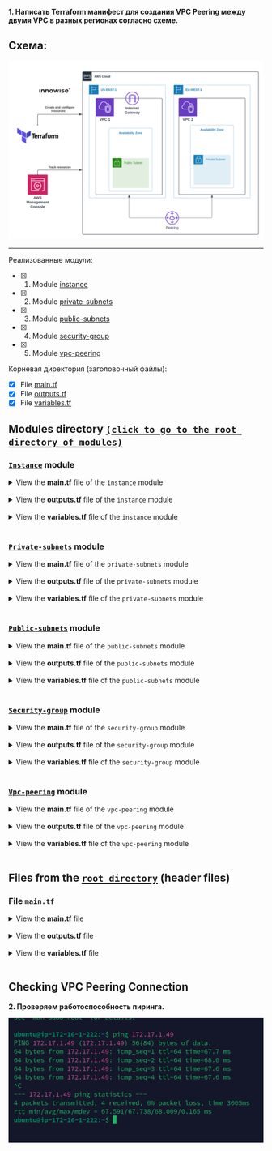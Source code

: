 **1. Написать Terraform манифест для создания VPC Peering между двумя VPC в разных регионах согласно схеме.**

## Схема:

<div style="text-align:center;">
  <img src="./files/Task7.Images/scheme.png" alt="Scheme of task" width="650"/>
</div>

---

Реализованные модули:
- [x] 1. Module [instance](#instance-module)
- [x] 2. Module [private-subnets](#private-subnets-module)
- [x] 3. Module [public-subnets](#public-subnets-module)
- [x] 4. Module [security-group](#security-group-module)
- [x] 5. Module [vpc-peering](#vpc-peering-module)

Корневая директория (заголовочный файлы):
- [x] File [main.tf](#files-from-the-root-directory-header-files)
- [x] File [outputs.tf](#files-from-the-root-directory-header-files)
- [x] File [variables.tf](#files-from-the-root-directory-header-files)

## Modules directory [`(click to go to the root directory of modules)`](./files/Task7/modules/)

### [`Instance`](./files/Task7/modules/instance/) module

<details>
<summary>View the <b>main.tf</b> file of the <code>instance</code> module</summary>

```hcl
terraform {
  required_providers {
    aws = {
      source  = "hashicorp/aws"
      version = "~> 5.23"
    }
  }
}

data "aws_ami" "latest_ubuntu" {
  most_recent = true

  filter {
    name   = "name"
    values = ["ubuntu/images/hvm-ssd/ubuntu-jammy-22.04-amd64-server-*"]
  }

  owners = ["099720109477"]
}

resource "aws_instance" "instance" {
  ami             = data.aws_ami.latest_ubuntu.id
  instance_type   = var.instance_type
  security_groups = [var.security_groups]
  subnet_id       = var.subnet_id
  key_name        = var.key_name

  tags = merge(var.tags, lookup(var.tags_for_resource, "aws_instance", {}))
}
```

</details>
<br>

<details>
<summary>View the <b>outputs.tf</b> file of the <code>instance</code> module</summary>

```hcl
output "instance_ids" {
  value = aws_instance.instance.*.id
}
```

</details> 
<br>

<details>
<summary>View the <b>variables.tf</b> file of the <code>instance</code> module</summary>

```hcl
# Generic variables

variable "tags" {
  description = "A map of tags to assign to resources"
  type        = map(string)
  default     = {}
}

variable "tags_for_resource" {
  description = "A nested map of tags to assign to specific resource types"
  type        = map(map(string))
  default = {
    aws_web_instance = {
      "Name" = "Instance VPC Peering"
    }
  }
}

# Instance variables

variable "instance_count" {
  type    = string
  default = ""
}

variable "instance_type" {
  type    = string
  default = "t3.micro"
}

variable "subnet_id" {
  type    = string
  default = ""
}

variable "security_groups" {
  type = string
}

variable "key_name" {
  type    = string
  default = ""
}
```

</details>
<br>

### [`Private-subnets`](./files/Task7/modules/private-subnets/) module

<details>
<summary>View the <b>main.tf</b> file of the <code>private-subnets</code> module</summary>

```hcl
terraform {
  required_providers {
    aws = {
      source  = "hashicorp/aws"
      version = "~> 5.23"
    }
  }
}

resource "aws_vpc" "private_vpc" {
  cidr_block = var.vpc_cidr_block
  tags = merge(var.tags, lookup(var.tags_for_resource, "aws_private_vpc",
    {
      "Name" = "Private VPC"
  }))
}

resource "aws_default_route_table" "vpc" {
  default_route_table_id = aws_vpc.private_vpc.default_route_table_id
  tags = merge(var.tags, lookup(var.tags_for_resource, "aws_default_route_table",
    {
      "Name" = "Default Route Table in Private VPC"
  }))
}

resource "aws_subnet" "private_subnet" {
  count = var.subnet_count

  vpc_id            = aws_vpc.private_vpc.id
  cidr_block        = element(var.subnet_cidr_block, count.index)
  availability_zone = var.availability_zone

  tags = merge(var.tags, lookup(var.tags_for_resource, "aws_private_subnet",
    {
      "Name" = "Private Subnet #${count.index + 1}"
  }))
}

resource "aws_route_table" "private_subnet_route_table" {
  vpc_id = aws_vpc.private_vpc.id

  tags = merge(var.tags, lookup(var.tags_for_resource,
    "aws_private_subnet_route_table",
    {
      "Name" = "Route table of Private Subnets"
  }))
}

resource "aws_route_table_association" "default" {
  count = var.subnet_count

  subnet_id      = element(aws_subnet.private_subnet.*.id, count.index)
  route_table_id = aws_route_table.private_subnet_route_table.id
}
```

</details>
<br>

<details>
<summary>View the <b>outputs.tf</b> file of the <code>private-subnets</code> module</summary>

```hcl
output "get_subnet_count" {
  description = "The number of subnets"
  value       = var.subnet_count
}

output "get_private_subnet_ids" {
  description = "List of subnet IDs"
  value       = aws_subnet.private_subnet.*.id
}

output "get_private_vpc_id" {
  value = aws_vpc.private_vpc.id
}

output "get_private_route_table_id" {
  description = "List of route table IDs"
  value       = aws_route_table.private_subnet_route_table.id
}
```

</details> 
<br>

<details>
<summary>View the <b>variables.tf</b> file of the <code>private-subnets</code> module</summary>

```hcl
# Private Subnet variables

variable "subnet_cidr_block" {
  description = "The CIDR blocks for private subnets"
  type        = list(string)
  default     = ["172.17.1.0/24"]
}

variable "subnet_count" {
  description = "The number of subnets to create"
  type        = string
}

variable "availability_zone" {
  description = "A list of availability zones to create the subnets in"
  type        = string
  default     = "eu-west-1a"
}

variable "tags" {
  description = "A map of tags to assign to resources"
  type        = map(string)
  default     = {}
}

variable "tags_for_resource" {
  description = "A nested map of tags to assign to specific resource types"
  type        = map(map(string))
  default     = {}
}

# VPC variables

variable "vpc_cidr_block" {
  type    = string
  default = "172.17.0.0/16"
}
```

</details>
<br>

### [`Public-subnets`](./files/Task7/modules/public-subnets/) module

<details>
<summary>View the <b>main.tf</b> file of the <code>public-subnets</code> module</summary>

```hcl
terraform {
  required_providers {
    aws = {
      source  = "hashicorp/aws"
      version = "~> 5.23"
    }
  }
}

resource "aws_vpc" "public_vpc" {
  cidr_block = var.vpc_cidr_block
  tags = merge(var.tags, lookup(var.tags_for_resource, "aws_public_vpc",
    {
      "Name" = "Public VPC"
  }))
}

resource "aws_default_route_table" "vpc" {
  default_route_table_id = aws_vpc.public_vpc.default_route_table_id
  tags = merge(var.tags, lookup(var.tags_for_resource, "aws_default_route_table",
    {
      "Name" = "Default Route Table in Public VPC"
  }))
}

resource "aws_internet_gateway" "igw" {
  vpc_id = aws_vpc.public_vpc.id
  tags = merge(var.tags, lookup(var.tags_for_resource, "aws_internet_gateway",
    {
      "Name" = "Internet Gateway"
  }))
}

resource "aws_subnet" "public_subnet" {
  count = var.subnet_count

  vpc_id                  = aws_vpc.public_vpc.id
  cidr_block              = element(var.subnet_cidr_block, count.index)
  availability_zone       = var.availability_zone
  map_public_ip_on_launch = var.map_public_ip_on_launch

  tags = merge(var.tags, lookup(var.tags_for_resource, "aws_public_subnet",
    {
      "Name" = "Public Subnet #${count.index + 1}"
  }))
}

resource "aws_route_table" "public_subnet_route_table" {
  vpc_id = aws_vpc.public_vpc.id

  tags = merge(var.tags, lookup(var.tags_for_resource,
    "aws_public_subnet_route_table",
    {
      "Name" = "Route table of Public Subnets"
  }))
}

resource "aws_route" "internet_gateway" {
  count = var.subnet_count

  destination_cidr_block = "0.0.0.0/0"
  route_table_id         = element(aws_route_table.public_subnet_route_table.*.id, count.index)
  gateway_id             = aws_internet_gateway.igw.id
}

resource "aws_route_table_association" "default" {
  count = var.subnet_count

  subnet_id      = element(aws_subnet.public_subnet.*.id, count.index)
  route_table_id = aws_route_table.public_subnet_route_table.id
}
```

</details>
<br>

<details>
<summary>View the <b>outputs.tf</b> file of the <code>public-subnets</code> module</summary>

```hcl
output "get_subnet_count" {
  description = "The number of subnets"
  value       = var.subnet_count
}

output "get_public_subnet_ids" {
  description = "List of subnet IDs"
  value       = aws_subnet.public_subnet.*.id
}

output "get_public_vpc_id" {
  value = aws_vpc.public_vpc.id
}

output "get_public_route_table_id" {
  value = aws_route_table.public_subnet_route_table.id
}
```

</details>
<br>

<details>
<summary>View the <b>variables.tf</b> file of the <code>public-subnets</code> module</summary>

```hcl
# Public Subnet variables

variable "subnet_cidr_block" {
  description = "The CIDR blocks for public subnets"
  type        = list(string)
  default     = ["172.16.1.0/24"]
}

variable "subnet_count" {
  description = "The number of subnets to create"
  type        = string
}

variable "availability_zone" {
  description = "A name of availability zone"
  type        = string
  default     = "us-east-1a"
}

variable "tags" {
  description = "A map of tags to assign to resources"
  type        = map(string)
  default     = {}
}

variable "tags_for_resource" {
  description = "A nested map of tags to assign to specific resource types"
  type        = map(map(string))
  default     = {}
}

variable "map_public_ip_on_launch" {
  description = "Assign a public IP address to instances launched into these subnets"
  type        = string
  default     = true
}

# VPC varibales

variable "vpc_cidr_block" {
  type    = string
  default = "172.16.0.0/16"
}
```

</details>
<br>

### [`Security-group`](./files/Task7/modules/security-group/) module

<details>
<summary>View the <b>main.tf</b> file of the <code>security-group</code> module</summary>

```hcl
terraform {
  required_providers {
    aws = {
      source  = "hashicorp/aws"
      version = "~> 5.23"
    }
  }
}

resource "aws_security_group" "sg" {
  vpc_id = var.vpc_id

  dynamic "ingress" {
    for_each = {
      ping_icmp = {
        from_port   = -1
        to_port     = -1
        protocol    = "icmp"
        cidr_blocks = ["172.16.0.0/16", "172.17.0.0/16"]
      },
      ssh_tcp = {
        from_port   = 22
        to_port     = 22
        protocol    = "tcp"
        cidr_blocks = ["0.0.0.0/0"]
      },
    }

    content {
      from_port   = ingress.value.from_port
      to_port     = ingress.value.to_port
      protocol    = ingress.value.protocol
      cidr_blocks = ingress.value.cidr_blocks
    }
  }

  egress {
    from_port   = 0
    to_port     = 0
    protocol    = "-1"
    cidr_blocks = ["0.0.0.0/0"]
  }

  tags = merge(var.tags, lookup(var.tags_for_resource, "aws_sg", {}))
}
```

</details>
<br>

<details>
<summary>View the <b>outputs.tf</b> file of the <code>security-group</code> module</summary>

```hcl
output "sg_id" {
  value = aws_security_group.sg.id
}
```

</details> 
<br>

<details>
<summary>View the <b>variables.tf</b> file of the <code>security-group</code> module</summary>

```hcl
# Generic variables

variable "tags" {
  description = "A map of tags to assign to resources"
  type        = map(string)
  default     = {}
}

variable "tags_for_resource" {
  description = "A nested map of tags to assign to specific resource types"
  type        = map(map(string))
  default = {
    aws_sg = {
      "Name" = "Security group for VPC Peering"
    }
  }
}

# SG variables

variable "vpc_id" {
  type    = string
  default = ""
}
```

</details>
<br>

### [`Vpc-peering`](./files/Task7/modules/vpc-peering/) module

<details>
<summary>View the <b>main.tf</b> file of the <code>vpc-peering</code> module</summary>

```hcl
terraform {
  required_providers {
    aws = {
      source  = "hashicorp/aws"
      version = "~> 5.23"
    }
  }
}

resource "aws_vpc_peering_connection" "VPCPeeringConnection" {
  count = var.count_vpc_peering

  vpc_id      = var.vpc_id
  peer_vpc_id = var.peer_vpc_id
  peer_region = var.peer_region

  tags = {
    Name = "PeeringConnectionBetweenVPCs"
  }
}

resource "aws_route" "add_routes" {
  route_table_id            = var.route_table_id
  destination_cidr_block    = var.destination_cidr_block
  vpc_peering_connection_id = var.vpc_peering_connection_id
}
```

</details>
<br>

<details>
<summary>View the <b>outputs.tf</b> file of the <code>vpc-peering</code> module</summary>

```hcl
output "get_vpc_peering_id" {
  value = aws_vpc_peering_connection.VPCPeeringConnection.*.id
}
```

</details>
<br>

<details>
<summary>View the <b>variables.tf</b> file of the <code>vpc-peering</code> module</summary>

```hcl
variable "vpc_id" {
  type    = string
  default = ""
}

variable "peer_vpc_id" {
  type    = string
  default = ""
}

# variable "destination_cidr_block" {
#   type    = list(string)
#   default = ["172.17.0.0/16", "172.16.0.0/16"]
# }

# variable "route_table_id" {
#   type = list(string)
# }

variable "destination_cidr_block" {
  type    = string
  default = ""
}

variable "route_table_id" {
  type    = string
  default = ""
}

variable "vpc_peering_connection_id" {
  type    = string
  default = ""
}

variable "public_subnet_count" {
  type    = string
  default = "1"
}

variable "private_subnet_count" {
  type    = string
  default = "1"
}

variable "peer_region" {
  type    = string
  default = ""
}

variable "count_vpc_peering" {
  type    = string
  default = "1"
}
```

</details>
<br>

## Files from the [`root directory`](./files/Task7/) (header files)

### File `main.tf`

<details>
<summary>View the <b>main.tf</b> file</summary>

```hcl
provider "aws" {
  region = "us-east-1"
}

provider "aws" {
  region = "eu-west-1"
  alias  = "private_subnet"
}

module "public_subnets" {
  source       = "./modules/public-subnets"
  subnet_count = var.public_subnet_count
}

module "private_subnets" {
  source       = "./modules/private-subnets"
  subnet_count = var.private_subnet_count
  providers    = { aws = aws.private_subnet }
}

module "public_subnet_security_group" {
  source = "./modules/security-group"

  vpc_id     = module.public_subnets.get_public_vpc_id
  depends_on = [module.public_subnets]
}

module "private_subnet_security_group" {
  source = "./modules/security-group"

  vpc_id     = module.private_subnets.get_private_vpc_id
  depends_on = [module.private_subnets]
  providers = {
    aws = aws.private_subnet
  }
}

module "vpc_peering" {
  source = "./modules/vpc-peering"

  vpc_id      = module.public_subnets.get_public_vpc_id
  peer_vpc_id = module.private_subnets.get_private_vpc_id
  peer_region = "eu-west-1"

  route_table_id            = module.public_subnets.get_public_route_table_id
  vpc_peering_connection_id = module.vpc_peering.get_vpc_peering_id[0]
  destination_cidr_block    = "172.17.0.0/16"

  depends_on = [module.public_subnet_security_group]
}

module "vpc_peering_route" {
  source            = "./modules/vpc-peering"
  count_vpc_peering = 0

  route_table_id            = module.private_subnets.get_private_route_table_id
  destination_cidr_block    = "172.16.0.0/16"
  vpc_peering_connection_id = module.vpc_peering.get_vpc_peering_id[0]

  providers = {
    aws = aws.private_subnet
  }

  depends_on = [module.private_subnet_security_group]
}

resource "aws_vpc_peering_connection_accepter" "peer_private" {
  provider                  = aws.private_subnet
  vpc_peering_connection_id = module.vpc_peering.get_vpc_peering_id[0]
  auto_accept               = true
}

module "public_instance" {
  source          = "./modules/instance"
  security_groups = module.public_subnet_security_group.sg_id
  subnet_id       = module.public_subnets.get_public_subnet_ids[0]
  key_name        = "khomenokkey"
  depends_on      = [module.vpc_peering]
}

module "private_instance" {
  source          = "./modules/instance"
  security_groups = module.private_subnet_security_group.sg_id
  subnet_id       = module.private_subnets.get_private_subnet_ids[0]
  providers = {
    aws = aws.private_subnet
  }
  depends_on = [module.vpc_peering]
}
```

</details> 
<br>

<details>
<summary>View the <b>outputs.tf</b> file</summary>

```hcl
# Private & Public VPC IDs output

output "private_vpc_id" {
  description = "Private VPC ID"
  value       = module.private_subnets.get_private_vpc_id
}

output "public_vpc_id" {
  description = "Public VPC ID"
  value       = module.public_subnets.get_public_vpc_id
}

# Private & Public IDs output

output "private_subnet_ids" {
  description = "List of private subnet IDs"
  value       = module.private_subnets.get_private_subnet_ids
}

output "public_subnet_id" {
  description = "List of public subnet IDs"
  value       = module.public_subnets.get_public_subnet_ids
}
```

</details> 
<br>

<details>
<summary>View the <b>variables.tf</b> file</summary>

```hcl
# Generic variables

variable "tags" {
  description = "A map of tags to assign to resources"
  type        = map(string)
  default     = {}
}

variable "tags_for_resource" {
  description = "A nested map of tags to assign to specific resource types"
  type        = map(map(string))
  default     = {}
}

# Public subnet variables

variable "public_subnet_count" {
  description = "The number of public subnets to create"
  type        = string
  default     = "1"
}

# Private subnet variables

variable "private_subnet_count" {
  description = "The number of private subnets to create"
  type        = string
  default     = "1"
}
```

</details> 
<br>

## Checking VPC Peering Connection

**2. Проверяем работоспособность пиринга.**

<div style="text-align:center;">
  <img src="./files/Task7.Images/peering.png" alt="Scheme of task" width="650"/>
</div>